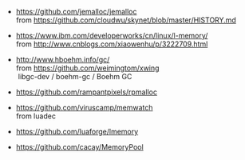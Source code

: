 * https://github.com/jemalloc/jemalloc  
  from https://github.com/cloudwu/skynet/blob/master/HISTORY.md  

* https://www.ibm.com/developerworks/cn/linux/l-memory/  
  from http://www.cnblogs.com/xiaowenhu/p/3222709.html  

* http://www.hboehm.info/gc/  
  from https://github.com/weimingtom/xwing  
  libgc-dev / boehm-gc / Boehm GC
  
* https://github.com/rampantpixels/rpmalloc  

* https://github.com/viruscamp/memwatch  
from luadec  

* https://github.com/luaforge/lmemory  

* https://github.com/cacay/MemoryPool  
